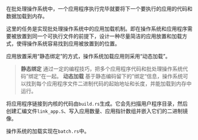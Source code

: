 在批处理操作系统中，一个应用程序执行完毕就要将下一个要执行的应用的代码和数据加载到内存。

这里的任务是实现批处理操作系统中的应用加载机制。即在操作系统和应用程序需要被放置到同一个可执行文件的前提下，设计一种尽量简洁的应用放置和加载方式，使得操作系统容易找到应用被放置到的位置。

应用放置采用“静态绑定”的方式，操作系统加载应用则采用“动态加载”。

> **静态绑定** 通过一定的编程技巧，把多个应用程序代码和批处理操作系统代码”绑定“在一起。
> **动态加载** 基于静态编码留下的”绑定“信息，操作系统可以找到每个应用程序文件二进制代码的起始地址和长度，并能加载到内存中运行。

将应用程序链接到内核的代码由`build.rs`生成。它会先扫描用户程序目录，然后创建汇编文件`link_app.S`、写入应用数量、应用指针数组并嵌入它们的二进制镜像。

操作系统的加载实现在`batch.rs`中。
